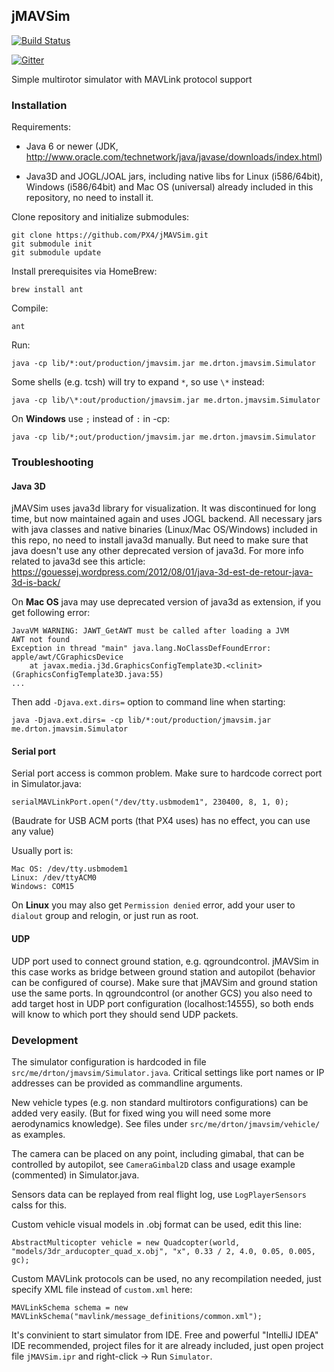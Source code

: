 ## jMAVSim ##

[![Build Status](https://travis-ci.org/PX4/jMAVSim.svg?branch=master)](https://travis-ci.org/PX4/jMAVSim)

[![Gitter](https://badges.gitter.im/Join%20Chat.svg)](https://gitter.im/DrTon/jMAVSim?utm_source=badge&utm_medium=badge&utm_campaign=pr-badge&utm_content=badge)

Simple multirotor simulator with MAVLink protocol support

### Installation ###

Requirements:
 * Java 6 or newer (JDK, http://www.oracle.com/technetwork/java/javase/downloads/index.html)

 * Java3D and JOGL/JOAL jars, including native libs for Linux (i586/64bit), Windows (i586/64bit) and Mac OS (universal) already included in this repository, no need to install it.

Clone repository and initialize submodules:
```
git clone https://github.com/PX4/jMAVSim.git
git submodule init
git submodule update
```

Install prerequisites via HomeBrew:

```
brew install ant
```

Compile:
```
ant
```

Run:
```
java -cp lib/*:out/production/jmavsim.jar me.drton.jmavsim.Simulator
```

Some shells (e.g. tcsh) will try to expand `*`, so use `\*` instead:
```
java -cp lib/\*:out/production/jmavsim.jar me.drton.jmavsim.Simulator
```

On **Windows** use `;` instead of `:` in -cp:
```
java -cp lib/*;out/production/jmavsim.jar me.drton.jmavsim.Simulator
```

### Troubleshooting ###

#### Java 3D

jMAVSim uses java3d library for visualization.
It was discontinued for long time, but now maintained again and uses JOGL backend.
All necessary jars with java classes and native binaries (Linux/Mac OS/Windows) included in this repo, no need to install java3d manually.
But need to make sure that java doesn't use any other deprecated version of java3d.
For more info related to java3d see this article: https://gouessej.wordpress.com/2012/08/01/java-3d-est-de-retour-java-3d-is-back/

On **Mac OS** java may use deprecated version of java3d as extension, if you get following error:
```
JavaVM WARNING: JAWT_GetAWT must be called after loading a JVM
AWT not found
Exception in thread "main" java.lang.NoClassDefFoundError: apple/awt/CGraphicsDevice
	at javax.media.j3d.GraphicsConfigTemplate3D.<clinit>(GraphicsConfigTemplate3D.java:55)
...
```

Then add `-Djava.ext.dirs=` option to command line when starting:
```
java -Djava.ext.dirs= -cp lib/*:out/production/jmavsim.jar me.drton.jmavsim.Simulator
```

#### Serial port

Serial port access is common problem. Make sure to hardcode correct port in Simulator.java:
```
serialMAVLinkPort.open("/dev/tty.usbmodem1", 230400, 8, 1, 0);
```
(Baudrate for USB ACM ports (that PX4 uses) has no effect, you can use any value)

Usually port is:
```
Mac OS: /dev/tty.usbmodem1
Linux: /dev/ttyACM0
Windows: COM15
```

On **Linux** you may also get `Permission denied` error, add your user to `dialout` group and relogin, or just run as root.

#### UDP

UDP port used to connect ground station, e.g. qgroundcontrol.
jMAVSim in this case works as bridge between ground station and autopilot (behavior can be configured of course).
Make sure that jMAVSim and ground station use the same ports.
In qgroundcontrol (or another GCS) you also need to add target host in UDP port configuration (localhost:14555), so both ends will know to which port they should send UDP packets.

### Development ###

The simulator configuration is hardcoded in file `src/me/drton/jmavsim/Simulator.java`. Critical settings like port names or IP addresses can be provided as commandline arguments.

New vehicle types (e.g. non standard multirotors configurations) can be added very easily.
(But for fixed wing you will need some more aerodynamics knowledge).
See files under `src/me/drton/jmavsim/vehicle/` as examples.

The camera can be placed on any point, including gimabal, that can be controlled by autopilot, see `CameraGimbal2D` class and usage example (commented) in Simulator.java.

Sensors data can be replayed from real flight log, use `LogPlayerSensors` calss for this.

Custom vehicle visual models in .obj format can be used, edit this line:
```
AbstractMulticopter vehicle = new Quadcopter(world, "models/3dr_arducopter_quad_x.obj", "x", 0.33 / 2, 4.0, 0.05, 0.005, gc);
```

Custom MAVLink protocols can be used, no any recompilation needed, just specify XML file instead of `custom.xml` here:
```
MAVLinkSchema schema = new MAVLinkSchema("mavlink/message_definitions/common.xml");
```

It's convinient to start simulator from IDE. Free and powerful "IntelliJ IDEA" IDE recommended, project files for it are already included, just open project file `jMAVSim.ipr` and right-click -> Run `Simulator`.
